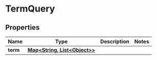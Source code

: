 # TermQuery

## Properties
Name | Type | Description | Notes
------------ | ------------- | ------------- | -------------
**term** | [**Map&lt;String, List&lt;Object&gt;&gt;**](List.md) |  | 
